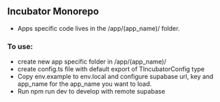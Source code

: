 ## Incubator Monorepo

- Apps specific code lives in the /app/(app_name)/ folder.

### To use:

- create new app specific folder in /app/(app_name)/
- create config.ts file with default export of TIncubatorConfig type
- Copy env.example to env.local and configure supabase url, key and app_name for the app_name you want to load.
- Run npm run dev to develop with remote supabase
